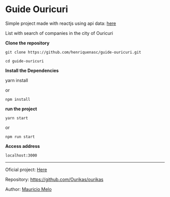 # Guide Ouricuri

Simple project made with reactjs using api data: [here](http://ourikas.github.io/companies.json)

List with search of companies in the city of Ouricuri

**Clone the repository**

    git clone https://github.com/henriquenasc/guide-ouricuri.git

    cd guide-ouricuri

**Install the Dependencies**

 yarn install

or

    npm install

**run the project**

    yarn start

or

    npm run start

**Access address**

    localhost:3000

---

Oficial project: [Here](http://ourikas.github.io)

Repository: https://github.com/Ourikas/ourikas

Author: [Mauricio Melo](https://github.com/mauriciomelo)
